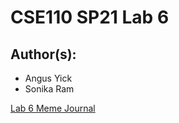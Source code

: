 # CSE110 SP21 Lab 6

## Author(s):
- Angus Yick
- Sonika Ram

[Lab 6 Meme Journal](https://angusyick.github.io/Lab6/)

